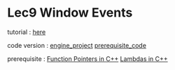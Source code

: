 # Lec9 Window Events

tutorial : [here](https://www.youtube.com/watch?v=r74WxFMIEdU)

code version : [engine_project]() [prerequisite_code]()

prerequisite : [Function Pointers in C++](https://www.youtube.com/watch?v=p4sDgQ-jao4) 	[Lambdas in C++](https://www.youtube.com/watch?v=mWgmBBz0y8c) 

